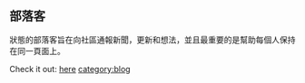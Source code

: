 ## 部落客

狀態的部落客旨在向社區通報新聞，更新和想法，並且最重要的是幫助每個人保持在同一頁面上。

Check it out: [here](https://blog.status.im)
[category:blog](category:blog "wikilink")